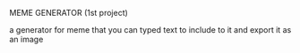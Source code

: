 MEME GENERATOR
(1st project)

a generator for meme that you can typed text to include to it and export it as an image
